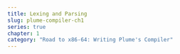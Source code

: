 ```yaml
---
title: Lexing and Parsing 
slug: plume-compiler-ch1
series: true 
chapter: 1
category: "Road to x86-64: Writing Plume's Compiler"
---
```



